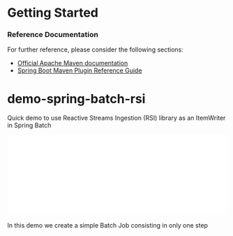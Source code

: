 # Getting Started

### Reference Documentation
For further reference, please consider the following sections:

* [Official Apache Maven documentation](https://maven.apache.org/guides/index.html)
* [Spring Boot Maven Plugin Reference Guide](https://docs.spring.io/spring-boot/docs/2.2.2.RELEASE/maven-plugin/)

# demo-spring-batch-rsi
Quick demo to use Reactive Streams Ingestion (RSI) library as an ItemWriter in Spring Batch

![](./images/spring-batch-logo.png)

In this demo we create a simple Batch Job consisting in only one step